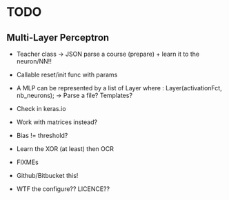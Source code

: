 # TODO

## Multi-Layer Perceptron

* Teacher class -> JSON parse a course (prepare) + learn it to the neuron/NN!!

* Callable reset/init func with params

* A MLP can be represented by a list of Layer where :
        Layer(activationFct, nb_neurons);
  -> Parse a file? Templates?
* Check in keras.io

* Work with matrices instead?
* Bias != threshold?

* Learn the XOR (at least) then OCR

* FIXMEs

* Github/Bitbucket this!

* WTF the configure?? LICENCE??
